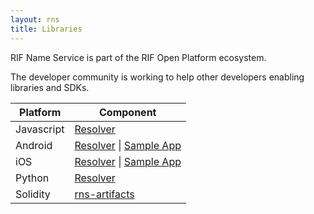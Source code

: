 ```yaml
---
layout: rns
title: Libraries
---
```


RIF Name Service is part of the RIF Open Platform ecosystem.

The developer community is working to help other developers enabling libraries and SDKs.

<table class="table">
  <thead>
    <tr>
      <th scope="col">Platform</th>
      <th scope="col">Component</th>
    </tr>
  </thead>
  <tbody>
    <tr>
      <td scope="row">Javascript</td>
      <td>
        <a href="/Libs/Javascript">Resolver</a>
      </td>
    </tr>
    <tr>
      <td scope="row">Android</td>
      <td>
        <a href="/Libs/Android">Resolver</a> | 
        <a href="https://github.com/rnsdomains/rns-android-sampleapp" target="_blank">Sample App</a>
      </td>
    </tr>
        <tr>
      <td scope="row">iOS</td>
      <td>
        <a href="/Libs/iOS">Resolver</a> | 
        <a href="https://github.com/rnsdomains/rns-ios-sampleapp" target="_blank">Sample App</a>
      </td>
    </tr>
    <tr>
      <td scope="row">Python</td>
      <td>
        <a href="/Libs/Python">Resolver</a>
      </td>
    </tr>
    <tr>
      <td scope="row">Solidity</td>
      <td>
        <a href="/Libs/rns-artifacts">rns-artifacts</a>
      </td>
    </tr>
  </tbody>
</table>